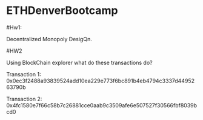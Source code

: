 # ETHDenverBootcamp

#Hw1:

Decentralized Monopoly DesigQn.



#HW2

Using BlockChain explorer what do these transactions do?

Transaction 1: 0x0ec3f2488a93839524add10ea229e773f6bc891b4eb4794c3337d4495263790b

Transaction 2: 0x4fc1580e7f66c58b7c26881cce0aab9c3509afe6e507527f30566fbf8039bcd0
